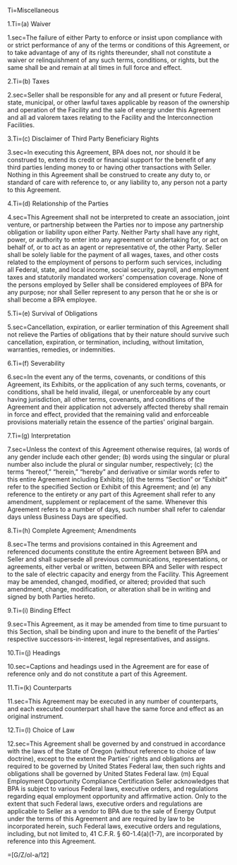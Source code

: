 Ti=Miscellaneous

1.Ti=(a) Waiver

1.sec=The failure of either Party to enforce or insist upon compliance with or strict performance of any of the terms or conditions of this Agreement, or to take advantage of any of its rights thereunder, shall not constitute a waiver or relinquishment of any such terms, conditions, or rights, but the same shall be and remain at all times in full force and effect.

2.Ti=(b) Taxes

2.sec=Seller shall be responsible for any and all present or future Federal, state, municipal, or other lawful taxes applicable by reason of the ownership and operation of the Facility and the sale of energy under this Agreement and all ad valorem taxes relating to the Facility and the Interconnection Facilities.

3.Ti=(c) Disclaimer of Third Party Beneficiary Rights

3.sec=In executing this Agreement, BPA does not, nor should it be construed to, extend its credit or financial support for the benefit of any third parties lending money to or having other transactions with Seller. Nothing in this Agreement shall be construed to create any duty to, or standard of care with reference to, or any liability to, any person not a party to this Agreement.

4.Ti=(d) Relationship of the Parties

4.sec=This Agreement shall not be interpreted to create an association, joint venture, or partnership between the Parties nor to impose any partnership obligation or liability upon either Party. Neither Party shall have any right, power, or authority to enter into any agreement or undertaking for, or act on behalf of, or to act as an agent or representative of, the other Party. Seller shall be solely liable for the payment of all wages, taxes, and other costs related to the employment of persons to perform such services, including all Federal, state, and local income, social security, payroll, and employment taxes and statutorily mandated workers’ compensation coverage. None of the persons employed by Seller shall be considered employees of BPA for any purpose; nor shall Seller represent to any person that he or she is or shall become a BPA employee.

5.Ti=(e) Survival of Obligations

5.sec=Cancellation, expiration, or earlier termination of this Agreement shall not relieve the Parties of obligations that by their nature should survive such cancellation, expiration, or termination, including, without limitation, warranties, remedies, or indemnities.

6.Ti=(f) Severability

6.sec=In the event any of the terms, covenants, or conditions of this Agreement, its Exhibits, or the application of any such terms, covenants, or conditions, shall be held invalid, illegal, or unenforceable by any court having jurisdiction, all other terms, covenants, and conditions of the Agreement and their application not adversely affected thereby shall remain in force and effect, provided that the remaining valid and enforceable provisions materially retain the essence of the parties' original bargain.

7.Ti=(g) Interpretation

7.sec=Unless the context of this Agreement otherwise requires, (a) words of any gender include each other gender; (b) words using the singular or plural number also include the plural or singular number, respectively; (c) the terms “hereof,” “herein,” “hereby” and derivative or similar words refer to this entire Agreement including Exhibits; (d) the terms “Section” or “Exhibit” refer to the specified Section or Exhibit of this Agreement; and (e) any reference to the entirety or any part of this Agreement shall refer to any amendment, supplement or replacement of the same. Whenever this Agreement refers to a number of days, such number shall refer to calendar days unless Business Days are specified.

8.Ti=(h) Complete Agreement; Amendments

8.sec=The terms and provisions contained in this Agreement and referenced documents constitute the entire Agreement between BPA and Seller and shall supersede all previous communications, representations, or agreements, either verbal or written, between BPA and Seller with respect to the sale of electric capacity and energy from the Facility. This Agreement may be amended, changed, modified, or altered; provided that such amendment, change, modification, or alteration shall be in writing and signed by both Parties hereto.

9.Ti=(i) Binding Effect

9.sec=This Agreement, as it may be amended from time to time pursuant to this Section, shall be binding upon and inure to the benefit of the Parties’ respective successors-in-interest, legal representatives, and assigns.

10.Ti=(j) Headings

10.sec=Captions and headings used in the Agreement are for ease of reference only and do not constitute a part of this Agreement.

11.Ti=(k) Counterparts

11.sec=This Agreement may be executed in any number of counterparts, and each executed counterpart shall have the same force and effect as an original instrument.

12.Ti=(l) Choice of Law

12.sec=This Agreement shall be governed by and construed in accordance with the laws of the State of Oregon (without reference to choice of law doctrine), except to the extent the Parties’ rights and obligations are required to be governed by United States Federal law, then such rights and obligations shall be governed by United States Federal law. (m) Equal Employment Opportunity Compliance Certification Seller acknowledges that BPA is subject to various Federal laws, executive orders, and regulations regarding equal employment opportunity and affirmative action. Only to the extent that such Federal laws, executive orders and regulations are applicable to Seller as a vendor to BPA due to the sale of Energy Output under the terms of this Agreement and are required by law to be incorporated herein, such Federal laws, executive orders and regulations, including, but not limited to, 41 C.F.R. § 60-1.4(a)(1-7), are incorporated by reference into this Agreement.


=[G/Z/ol-a/12]

